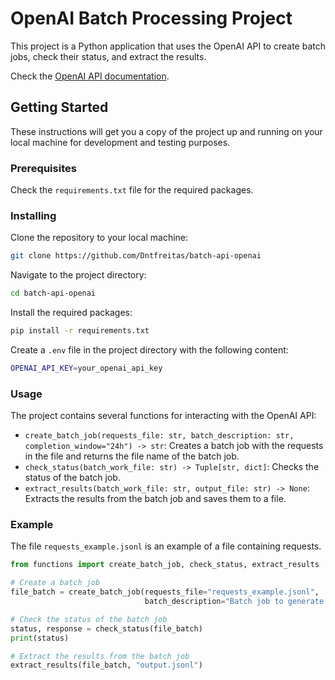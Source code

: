 # OpenAI Batch Processing Project

This project is a Python application that uses the OpenAI API to create batch
jobs, check their status, and extract the results.

Check
the [OpenAI API documentation](https://platform.openai.com/docs/guides/batch).

## Getting Started

These instructions will get you a copy of the project up and running on your
local machine for development and testing purposes.

### Prerequisites

Check the `requirements.txt` file for the required packages.

### Installing

Clone the repository to your local machine:

```bash
git clone https://github.com/Dntfreitas/batch-api-openai
```

Navigate to the project directory:

```bash
cd batch-api-openai
```

Install the required packages:

```bash
pip install -r requirements.txt
```

Create a `.env` file in the project directory with the following content:

```bash
OPENAI_API_KEY=your_openai_api_key
```

### Usage

The project contains several functions for interacting with the OpenAI API:

- `create_batch_job(requests_file: str, batch_description: str,
  completion_window="24h") -> str`: Creates a batch job with the requests in
  the file and returns the file name of the batch job.
- `check_status(batch_work_file: str) -> Tuple[str, dict]`: Checks the status of
  the batch job.
- `extract_results(batch_work_file: str, output_file: str) -> None`: Extracts
  the results from the batch job and saves them to a file.

### Example

The file `requests_example.jsonl` is an example of a file containing requests.

```python
from functions import create_batch_job, check_status, extract_results

# Create a batch job
file_batch = create_batch_job(requests_file="requests_example.jsonl",
                              batch_description="Batch job to generate completions")

# Check the status of the batch job
status, response = check_status(file_batch)
print(status)

# Extract the results from the batch job
extract_results(file_batch, "output.jsonl")
```